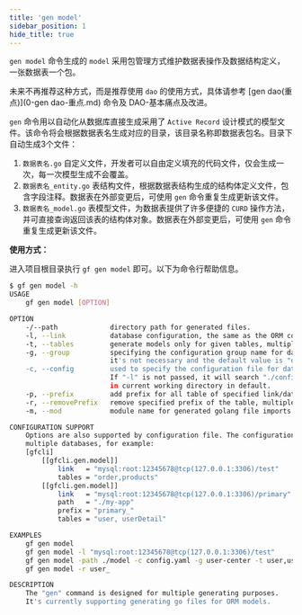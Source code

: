 ```yaml
---
title: 'gen model'
sidebar_position: 1
hide_title: true
---
```


`gen model` 命令生成的 `model` 采用包管理方式维护数据表操作及数据结构定义，一张数据表一个包。

未来不再推荐这种方式，而是推荐使用 `dao` 的使用方式，具体请参考 [gen dao(重点)](0-gen dao-重点.md) 命令及 DAO-基本痛点及改进。

`gen` 命令用以自动化从数据库直接生成采用了 `Active Record` 设计模式的模型文件。该命令将会根据数据表名生成对应的目录，该目录名称即数据表包名。目录下自动生成3个文件：

1. `数据表名.go` 自定义文件，开发者可以自由定义填充的代码文件，仅会生成一次，每一次模型生成不会覆盖。
2. `数据表名_entity.go` 表结构文件，根据数据表结构生成的结构体定义文件，包含字段注释。数据表在外部变更后，可使用 `gen` 命令重复生成更新该文件。
3. `数据表名_model.go` 表模型文件，为数据表提供了许多便捷的 `CURD` 操作方法，并可直接查询返回该表的结构体对象。数据表在外部变更后，可使用 `gen` 命令重复生成更新该文件。


**使用方式：**

进入项目根目录执行 `gf gen model` 即可。以下为命令行帮助信息。

```bash
$ gf gen model -h
USAGE
    gf gen model [OPTION]

OPTION
    -/--path             directory path for generated files.
    -l, --link           database configuration, the same as the ORM configuration of GoFrame.
    -t, --tables         generate models only for given tables, multiple table names separated with ','
    -g, --group          specifying the configuration group name for database,
                         it's not necessary and the default value is "default"
    -c, --config         used to specify the configuration file for database, it's commonly not necessary.
                         If "-l" is not passed, it will search "./config.toml" and "./config/config.toml"
                         in current working directory in default.
    -p, --prefix         add prefix for all table of specified link/database tables.
    -r, --removePrefix   remove specified prefix of the table, multiple prefix separated with ','
    -m, --mod            module name for generated golang file imports.

CONFIGURATION SUPPORT
    Options are also supported by configuration file. The configuration node name is "gf.gen", which also supports
    multiple databases, for example:
    [gfcli]
        [[gfcli.gen.model]]
            link   = "mysql:root:12345678@tcp(127.0.0.1:3306)/test"
            tables = "order,products"
        [[gfcli.gen.model]]
            link   = "mysql:root:12345678@tcp(127.0.0.1:3306)/primary"
            path   = "./my-app"
            prefix = "primary_"
            tables = "user, userDetail"

EXAMPLES
    gf gen model
    gf gen model -l "mysql:root:12345678@tcp(127.0.0.1:3306)/test"
    gf gen model -path ./model -c config.yaml -g user-center -t user,user_detail,user_login
    gf gen model -r user_

DESCRIPTION
    The "gen" command is designed for multiple generating purposes.
    It's currently supporting generating go files for ORM models.
```